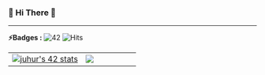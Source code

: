 ### 👋 Hi There 👋

---

**⚡️Badges :** ![42](https://badgen.net/badge/Born2Code/juhur/yellow?cache=86400&icon=https://meta.intra.42.fr/assets/42_logo-7dfc9110a5319a308863b96bda33cea995046d1731cebb735e41b16255106c12.svg) ![Hits](https://hits.seeyoufarm.com/api/count/incr/badge.svg?url=https%3A%2F%2Fgithub.com%2Fzhunhe)

<table>
  <tr>
    <td valign="middle" width="57.5%">
      <a href="https://github.com/JaeSeoKim/badge42">
        <img src="https://badge42.vercel.app/api/v2/cl1lznjhz004909mmu2q78p1n/stats?cursusId=21&coalitionId=85" alt="juhur's 42 stats" align="center"/>
    </td>
    <td valign="middle" width="43.5%">
      <a href="https://solved.ac/xuzhunhe">
        <img src="http://mazassumnida.wtf/api/v2/generate_badge?boj=xuzhunhe" align="center"/>
    </td>
  </tr>
</table> 
